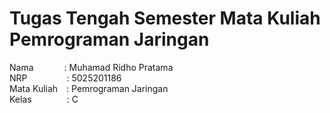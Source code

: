 
# Tugas Tengah Semester Mata Kuliah Pemrograman Jaringan

Nama&emsp;&emsp;&emsp;&ensp;: Muhamad Ridho Pratama  
NRP&emsp;&emsp;&emsp;&emsp;&ensp;: 5025201186  
Mata Kuliah&emsp;: Pemrograman Jaringan  
Kelas&emsp;&emsp;&emsp;&emsp;: C  
